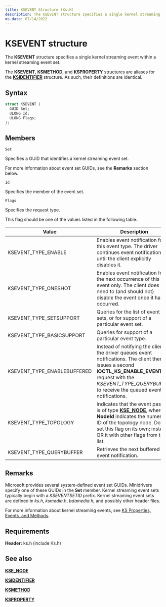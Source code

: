 ```yaml
---
title: KSEVENT Structure (Ks.H)
description: The KSEVENT structure specifies a single kernel streaming event within a kernel streaming event set.
ms.date: 07/14/2022
---
```


# KSEVENT structure

The **KSEVENT** structure specifies a single kernel streaming event within a kernel streaming event set.

The **KSEVENT**, [**KSMETHOD**](ksmethod-structure.md), and [**KSPROPERTY**](ksproperty-structure.md) structures are aliases for the [**KSIDENTIFIER**](/windows-hardware/drivers/ddi/ks/ns-ks-ksidentifier) structure. As such, their definitions are identical.

## Syntax

```cpp
struct KSEVENT {
  GUID Set;
  ULONG Id;
  ULONG Flags;
};
```

## Members

`Set`  

Specifies a GUID that identifies a kernel streaming event set.

For more information about event set GUIDs, see the **Remarks** section below.

`Id`

Specifies the member of the event set.

`Flags`

Specifies the request type.

This flag should be one of the values listed in the following table.

| Value | Description |
|--|--|
| KSEVENT_TYPE_ENABLE | Enables event notification for this event type. The driver continues event notification until the client explicitly disables it. |
| KSEVENT_TYPE_ONESHOT | Enables event notification for the next occurrence of this event only. The client does not need to (and should not) disable the event once it has occurred. |
| KSEVENT_TYPE_SETSUPPORT | Queries for the list of event sets, or for support of a particular event set. |
| KSEVENT_TYPE_BASICSUPPORT | Queries for support of a particular event type. |
| KSEVENT_TYPE_ENABLEBUFFERED | Instead of notifying the client, the driver queues event notifications. The client then issues a second **IOCTL_KS_ENABLE_EVENT** request with the *KSEVENT_TYPE_QUERYBUFFER* to receive the queued event notifications. |
| KSEVENT_TYPE_TOPOLOGY | Indicates that the event passed is of type [**KSE_NODE**](/windows-hardware/drivers/ddi/ks/ns-ks-kse_node), where **NodeId** indicates the numeric ID of the topology node. Do not set this flag on its own; instead, OR it with other flags from this list. |
| KSEVENT_TYPE_QUERYBUFFER | Retrieves the next buffered event notification. |

## Remarks

Microsoft provides several system-defined event set GUIDs. Minidrivers specify one of these GUIDs in the **Set** member. Kernel streaming event sets typically begin with a *KSEVENTSETID* prefix. Kernel streaming event sets are defined in *ks.h*, *ksmedia.h*, *bdamedia.h*, and possibly other header files.

For more information about kernel streaming events, see [KS Properties, Events, and Methods](ks-properties--events--and-methods.md).

## Requirements

**Header:** ks.h (include Ks.h)

## See also

[**KSE_NODE**](/windows-hardware/drivers/ddi/ks/ns-ks-kse_node)

[**KSIDENTIFIER**](/windows-hardware/drivers/ddi/ks/ns-ks-ksidentifier)

[**KSMETHOD**](ksmethod-structure.md)

[**KSPROPERTY**](ksproperty-structure.md)
